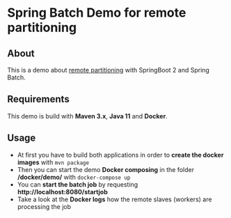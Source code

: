 # Spring Batch Demo for remote partitioning

## About
This is a demo about [remote partitioning](https://docs.spring.io/spring-batch/4.1.x/reference/html/index-single.html#partitioning) with SpringBoot 2 and Spring Batch.

## Requirements
This demo is build with **Maven 3.x**, **Java 11** and **Docker**.

## Usage
* At first you have to build both applications in order to **create the docker images** with `mvn package`
* Then you can start the demo **Docker composing** in the folder **/docker/demo/** with `docker-compose up`
* You can **start the batch job** by requesting **http://localhost:8080/startjob**
* Take a look at the **Docker logs** how the remote slaves (workers) are processing the job
